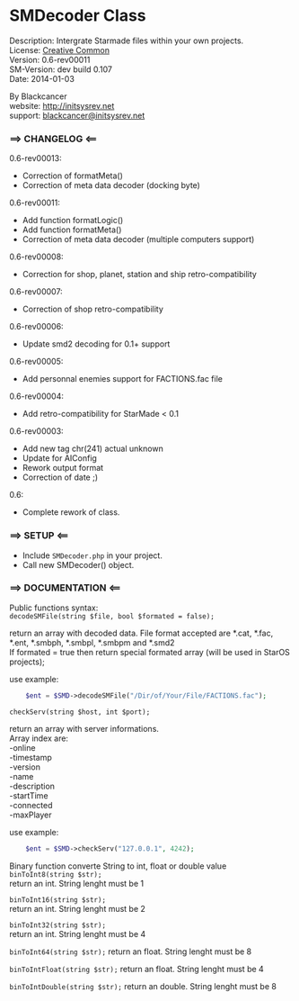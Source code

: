 SMDecoder Class
==========

Description: Intergrate Starmade files within your own projects.  
License: [Creative Common](http://creativecommons.org/licenses/by/3.0/legalcode)  
Version: 0.6-rev00011  
SM-Version: dev build 0.107  
Date: 2014-01-03  
  
By Blackcancer  
website: http://initsysrev.net  
support: blackcancer@initsysrev.net  




### ==> CHANGELOG <==
0.6-rev00013:
-	Correction of formatMeta()
-	Correction of meta data decoder (docking byte)  

0.6-rev00011:
-	Add function formatLogic()  
-	Add function formatMeta()  
-	Correction of meta data decoder (multiple computers support)  

0.6-rev00008:
-	Correction for shop, planet, station and ship retro-compatibility  

0.6-rev00007:
-	Correction of shop retro-compatibility  

0.6-rev00006:
-	Update smd2 decoding for 0.1+ support  

0.6-rev00005:
-	Add personnal enemies support for FACTIONS.fac file  

0.6-rev00004:
-	Add retro-compatibility for StarMade < 0.1  

0.6-rev00003:
-	Add new tag chr(241) actual unknown  
-	Update for AIConfig  
-	Rework output format  
-	Correction of date ;)  

0.6:
-	Complete rework of class.  

### ==> SETUP <==

-	Include `SMDecoder.php` in your project.  
-	Call new SMDecoder() object.  
	
### ==> DOCUMENTATION <==

Public functions syntax:  
`decodeSMFile(string $file, bool $formated = false);`

return an array with decoded data. File format accepted are *.cat, *.fac, *.ent, *.smbph, *.smbpl, *.smbpm and *.smd2  
If formated = true then return special formated array (will be used in StarOS projects);  
  
use example:  
```php
	$ent = $SMD->decodeSMFile("/Dir/of/Your/File/FACTIONS.fac");
```
  
`checkServ(string $host, int $port);`  

return an array with server informations.  
Array index are:  
-online  
-timestamp  
-version  
-name  
-description  
-startTime  
-connected  
-maxPlayer  

use example:  
```php
	$ent = $SMD->checkServ("127.0.0.1", 4242);
```
  
Binary function converte String to int, float or double value  
`binToInt8(string $str);`  
return an int. String lenght must be 1  
  
`binToInt16(string $str);`  
return an int. String lenght must be 2  
  
`binToInt32(string $str);`  
return an int. String lenght must be 4  
  
`binToInt64(string $str);`
return an float. String lenght must be 8  
  
`binToIntFloat(string $str);`
return an float. String lenght must be 4  
  
`binToIntDouble(string $str);`
return an double. String lenght must be 8  
